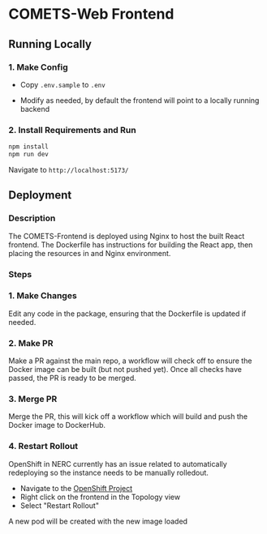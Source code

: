 # COMETS-Web Frontend

## Running Locally

### 1. Make Config

* Copy `.env.sample` to `.env`

* Modify as needed, by default the frontend will point to a locally running backend

### 2. Install Requirements and Run

```bash
npm install
npm run dev
```

Navigate to `http://localhost:5173/`

## Deployment

### Description

The COMETS-Frontend is deployed using Nginx to host the built React frontend. The Dockerfile has instructions for building the React app, then placing the resources in and Nginx environment.

### Steps

### 1. Make Changes

Edit any code in the package, ensuring that the Dockerfile is updated if needed.

### 2. Make PR

Make a PR against the main repo, a workflow will check off to ensure the Docker image can be built (but not pushed yet). Once all checks have passed, the PR is ready to be merged.

### 3. Merge PR

Merge the PR, this will kick off a workflow which will build and push the Docker image to DockerHub.

### 4. Restart Rollout

OpenShift in NERC currently has an issue related to automatically redeploying so the instance needs to be manually rolledout. 

*  Navigate to the [OpenShift Project](https://console.apps.shift.nerc.mghpcc.org/topology/ns/comets-smart-interface-d17eea?view=graph&selectId=9175c380-e700-4946-b199-1f1c484b0f16)
* Right click on the frontend in the Topology view
* Select "Restart Rollout"

A new pod will be created with the new image loaded
